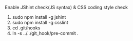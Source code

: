 
Enable JShint check(JS syntax) & CSS coding style check
1. sudo npm install -g jshint
2. sudo npm install -g csslint
3. cd .git/hooks
4. ln -s ../../git_hook/pre-commit  .